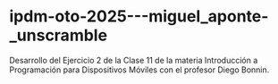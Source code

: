 # ipdm-oto-2025---miguel_aponte-_unscramble
Desarrollo del Ejercicio 2 de la Clase 11 de la materia Introducción a Programación para Dispositivos Móviles con el profesor Diego Bonnin.
